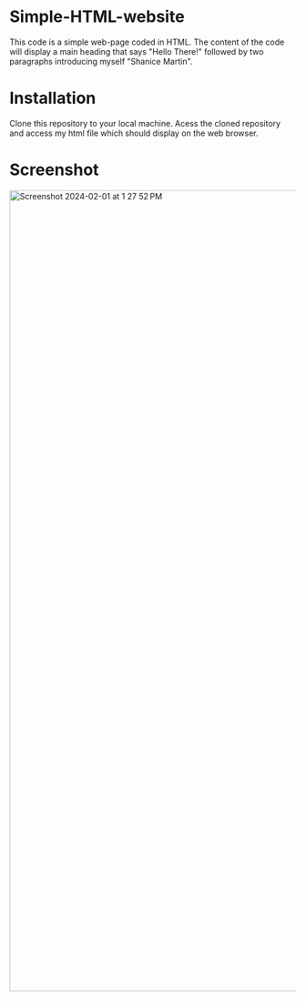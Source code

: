 # Simple-HTML-website
This code is a simple web-page coded in HTML. The content of the code will display a main heading that says "Hello There!" followed by two paragraphs introducing myself "Shanice Martin".

# Installation
Clone this repository to your local machine. Acess the cloned repository and access my html file which should display on the web browser.

# Screenshot
<img width="1407" alt="Screenshot 2024-02-01 at 1 27 52 PM" src="https://github.com/shanicecreates/Simple-HTML-website/assets/123094671/f1793900-8bfc-4006-82be-b377ee6b6b66">



